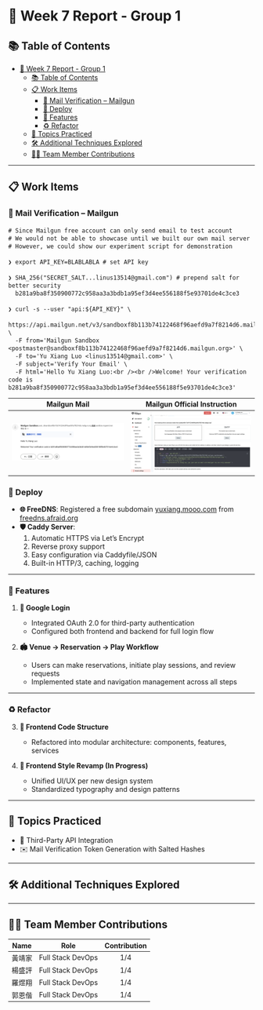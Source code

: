 # 🚀 Week 7 Report - Group 1

## 📚 Table of Contents

- [🚀 Week 7 Report - Group 1](#-week-7-report---group-1)
  - [📚 Table of Contents](#-table-of-contents)
  - [📋 Work Items](#-work-items)
    - [📨 Mail Verification – Mailgun](#-mail-verification--mailgun)
    - [🚀 Deploy](#-deploy)
    - [🔧 Features](#-features)
    - [♻️ Refactor](#-refactor)
  - [🎯 Topics Practiced](#-topics-practiced)
  - [🛠️ Additional Techniques Explored](#-additional-techniques-explored)
  - [👨‍💻 Team Member Contributions](#-team-member-contributions)

---

## 📋 Work Items

### 📨 Mail Verification – Mailgun
```shell
# Since Mailgun free account can only send email to test account
# We would not be able to showcase until we built our own mail server
# However, we could show our experiment script for demonstration

❯ export API_KEY=BLABLABLA # set API key

❯ SHA_256("SECRET_SALT...linus13514@gmail.com") # prepend salt for better security
  b281a9ba8f350900772c958aa3a3bdb1a95ef3d4ee556188f5e93701de4c3ce3

❯ curl -s --user "api:${API_KEY}" \
  https://api.mailgun.net/v3/sandboxf8b113b74122468f96aefd9a7f8214d6.mailgun.org/messages \
  -F from='Mailgun Sandbox <postmaster@sandboxf8b113b74122468f96aefd9a7f8214d6.mailgun.org>' \
  -F to='Yu Xiang Luo <linus13514@gmail.com>' \
  -F subject='Verify Your Email' \
  -F html='Hello Yu Xiang Luo:<br /><br />Welcome! Your verification code is b281a9ba8f350900772c958aa3a3bdb1a95ef3d4ee556188f5e93701de4c3ce3'
```

|       Mailgun Mail       | Mailgun Official Instruction | 
|:------------------------:|:----------------------------:|
| ![demo4](demo/demo1.png) |   ![demo6](demo/demo2.png)   |

### 🚀 Deploy

- **🌐 FreeDNS**: Registered a free subdomain [yuxiang.mooo.com](https://yuxiang.mooo.com) from [freedns.afraid.org](https://freedns.afraid.org)
- **🛡️ Caddy Server**:
  1. Automatic HTTPS via Let’s Encrypt
  2. Reverse proxy support
  3. Easy configuration via Caddyfile/JSON
  4. Built-in HTTP/3, caching, logging

---

### 🔧 Features

1. **🔐 Google Login**
   - Integrated OAuth 2.0 for third-party authentication
   - Configured both frontend and backend for full login flow

2. **🏟️ Venue → Reservation → Play Workflow**
   - Users can make reservations, initiate play sessions, and review requests
   - Implemented state and navigation management across all steps

---

### ♻️ Refactor

3. **🧱 Frontend Code Structure**
   - Refactored into modular architecture: components, features, services

4. **🎨 Frontend Style Revamp (In Progress)**
   - Unified UI/UX per new design system
   - Standardized typography and design patterns

---

## 🎯 Topics Practiced

- 🔗 Third-Party API Integration
- ✉️ Mail Verification Token Generation with Salted Hashes

---

## 🛠️ Additional Techniques Explored



---

## 👨‍💻 Team Member Contributions

| Name  | Role              | Contribution |
|-------|-------------------|:------------:|
| 黃靖家 | Full Stack DevOps |     1/4      |
| 楊盛評 | Full Stack DevOps |     1/4      |
| 羅煜翔 | Full Stack DevOps |     1/4      |
| 郭恩偕 | Full Stack DevOps |     1/4      |
